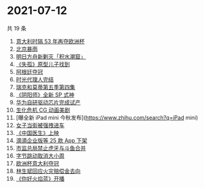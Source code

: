 # 2021-07-12

共 19 条

<!-- BEGIN -->
<!-- 最后更新时间 Mon Jul 12 2021 19:04:16 GMT+0800 (China Standard Time) -->

1. [意大利时隔 53 年再夺欧洲杯](https://www.zhihu.com/search?q=欧洲杯)
2. [北京暴雨](https://www.zhihu.com/search?q=北京暴雨)
3. [明日方舟新剿灭「积水潮窟」](https://www.zhihu.com/search?q=明日方舟)
4. [《失孤》原型儿子找到](https://www.zhihu.com/search?q=失孤)
5. [阿根廷夺冠](https://www.zhihu.com/search?q=阿根廷赢了)
6. [时光代理人完结](https://www.zhihu.com/search?q=时光代理人)
7. [瑞克和莫蒂第五季第四集](https://www.zhihu.com/search?q=瑞克和莫蒂)
8. [《阴阳师》全新 SP 式神](https://www.zhihu.com/search?q=阴阳师)
9. [华为自研驱动芯片完成试产](https://www.zhihu.com/search?q=华为自研芯片)
10. [生化危机 CG 动画美剧](https://www.zhihu.com/search?q=生化危机：无尽黑暗)
11. [曝全新 iPad mini 今秋发布](https://www.zhihu.com/search?q=iPad mini)
12. [女子当街被强拽进车](https://www.zhihu.com/search?q=女子被强拽进车)
13. [《中国医生》上映](https://www.zhihu.com/search?q=中国医生)
14. [滴滴企业版等 25 款 App 下架](https://www.zhihu.com/search?q=滴滴)
15. [市监总局禁止虎牙与斗鱼合并](https://www.zhihu.com/search?q=虎牙斗鱼合并)
16. [字节跳动取消大小周](https://www.zhihu.com/search?q=字节跳动)
17. [欧洲杯意大利夺冠](https://www.zhihu.com/search?q=欧洲杯)
18. [林生斌回应火灾赔偿金去向](https://www.zhihu.com/search?q=林生斌)
19. [《你好火焰蓝》开播](https://www.zhihu.com/search?q=你好火焰蓝)

<!-- END -->
